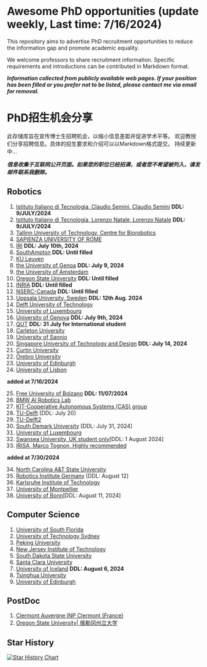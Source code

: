 # Awesome PhD opportunities (update weekly, Last time: 7/16/2024)

This repository aims to advertise PhD recruitment opportunities to reduce the information gap and promote academic equality.

We welcome professors to share recruitment information. Specific requirements and introductions can be contributed in Markdown format.

***Information collected from publicly available web pages. If your position has been filled or you prefer not to be listed, please contact me via email for removal.***



# PhD招生机会分享

此存储库旨在宣传博士生招聘机会，以缩小信息差距并促进学术平等。
欢迎教授们分享招聘信息。具体的招生要求和介绍可以以Markdown格式提交。
持续更新中...

***信息收集于互联网公开页面。如果您的职位已经招满，或者您不希望被列入，请发邮件联系我删除。***



## Robotics

1. [Istituto Italiano di Tecnologia, Claudio Semini, Claudio Semini](./Robotics/IIT-1.md) **DDL: 9/JULY/2024** 
2. [Istituto Italiano di Tecnologia, Lorenzo Natale, Lorenzo Natale](./Robotics/IIT-2.md) **DDL: 9/JULY/2024**
3. [Tallinn University of Technology, Centre for Biorobotics](./Robotics/Tallinn%20University%20of%20Technology.md)    
4. [SAPIENZA UNIVERSITY OF ROME](./Robotics/SAPIENZA%20UNIVERSITY%20OF%20ROME.md)
5. [IRI](./Robotics/IRI.md)    **DDL: July 10th, 2024**
6. [SouthAmpton](./Robotics/SouthAmpton.md)    **DDL: Until filled**
7. [KU Leuven](./Robotics/Leuven.md)    
8. [the University of Genoa](./Robotics/the%20University%20of%20Genoa.md)    **DDL: July 9, 2024**
9. [the University of Amsterdam](./Robotics/Vrije_Universiteit_Amsterdam_Combined.md)  
10. [Oregon State University](./Robotics/Oregon%20State%20University.md)    **DDL: Until filled**
11. [INRIA](./Robotics/INRIA.md)    **DDL: Until filled**
12. [NSERC-Canada](./Robotics/NSERC.md)    **DDL: Until filled**
13. [Uppsala University, Sweden](./Robotics/UppsalaUniversity_PhD.md)  **DDL: 12th Aug. 2024**
14. [Delft University of Technology](./Robotics/Delft-tech.md) 
15. [University of Luxembourg](./Robotics/SnT_PhD_Position_Announcement.md) 
16. [University of Genova](./Robotics/DRIM_PhD_Position_Announcement.md) **DDL: July 9th, 2024**
17. [QUT](./Robotics/QUT.md) **DDL: 31 July for International student**
18. [Carleton University](./Robotics/Carleton%20University.md) 
19. [University of Sannio](./Robotics/University%20of%20Sannio.md) 
20. [Singapore University of Technology and Design](./Robotics/Singapore%20University%20of%20Technology.md)   **DDL: July 14, 2024** 
21. [Curtin University](./Robotics/Curtin%20University.md) 
22. [Örebro University](./Robotics/orebro%20University.md)
23. [University of Edinburgh](./Robotics/University%20of%20Edinburgh.md)
24. [University of Lisbon](./Robotics/University%20of%20Lisbon.md)


**added at 7/16/2024**

25. [Free University of Bolzano](./Robotics/Free%20University%20of%20Bolzano.md) **DDL: 11/07/2024**
26. [BMW AI Robotics Lab](./Robotics/BMW%20AI%20Robotics%20Lab.md)
27. [KIT-Cooperative Autonomous Systems (CAS) group](./Robotics/%20Karlsruhe%20Intitute%20of%20Technology-CAS.md)
28. [TU-Delft](./Robotics/TU-Delft.md) [DDL: July 20]
29. [TU-Delft2](./Robotics/TU%20Delft2.md)
30. [South Demark University](./Robotics/South%20Demark%20University.md) [DDL: July 31, 2024]
31. [University of Luxembourg](./Robotics/University%20of%20Luxembourg.md)
32. [Swansea University, UK student only](./Robotics/Swansea.md)[DDL: 1 August 2024]
33. [IRISA, Marco Tognon, Highly recommended](./Robotics/INRIA2.md)

**added at 7/30/2024**

34. [North Carolina A&T State University](./Robotics/North%20Carolina%20A&T%20State%20University.md)
35. [Robotics Institute Germany](./Robotics/Robotics%20Institute%20Germany.md) [DDL: August 12]
36. [Karlsruhe Institute of Technology](./Robotics/%20Karlsruhe%20Intitute%20of%20Technology-CAS.md)
37. [University of Montpellier](./Robotics/University%20of%20Montpellier.md)
38. [University of Bonn](./Robotics/University%20of%20Bonn.md)[DDL: August 11, 2024]



## Computer Science
1. [University of South Florida](./Computer%20Science/USF.md)
2. [University of Technology Sydney](./Computer%20Science/UTS.md)
3. [Peking University](./Computer%20Science/PKU.md)
4. [New Jersey Institute of Technology](./Computer%20Science/NJIT.md)
5. [South Dakota State University](./Computer%20Science/South%20Dakota%20State%20University.md)
6. [Santa Clara University](./Computer%20Science/Santa%20Clara%20University.md)
7. [University of Iceland](./Computer%20Science/University%20of%20Iceland.md) **DDL: August 6, 2024**
8. [Tsinghua University](./Computer%20Science/Tsinghua.md)
9. [University of Edinburgh](./Robotics/University%20of%20Edinburgh.md)



## PostDoc
1. [Clermont Auvergne INP Clermont (France)](./PostDoc-Robotics/Clermont_Auvergne_INP.md)
2. [Oregon State University| 俄勒冈州立大学](./PostDoc-Robotics/OregonStateUniversity_Postdoc.md)


## Star History

[![Star History Chart](https://api.star-history.com/svg?repos=jfan1997/Awesome_PhD_Opportunities&type=Date)](https://star-history.com/#jfan1997/Awesome_PhD_Opportunities&Date)
